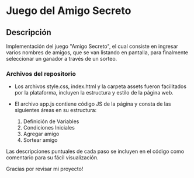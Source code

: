 # Juego del Amigo Secreto

## Descripción

Implementación del juego "Amigo Secreto", el cual consiste en ingresar varios nombres de amigos, que se van listando en pantalla, para finalmente seleccionar un ganador a través de un sorteo.

### Archivos del repositorio

- Los archivos style.css, index.html y la carpeta assets fueron facilitados por la plataforma, incluyen la estructura y estilo de la página web.

- El archivo app.js contiene código JS de la página y consta de las siguientes áreas en su estructura:

  1. Definición de Variables
  2. Condiciones Iniciales
  3. Agregar amigo
  4. Sortear amigo

Las descripciones puntuales de cada paso se incluyen en el código como comentario para su fácil visualización.

Gracias por revisar mi proyecto!
